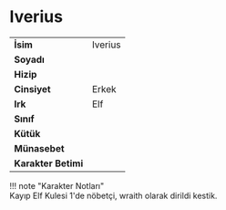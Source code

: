 # Iverius   
  
<div class="grid" markdown>  
  
|  |  |  
|---|---|  
| **İsim** | Iverius |  
| **Soyadı** |  |  
| **Hizip** |  |  
| **Cinsiyet** | Erkek |  
| **Irk** | Elf |  
| **Sınıf** |  |  
| **Kütük** |  |  
| **Münasebet** |  |  
| **Karakter Betimi** |  |  
  
  
!!! note "Karakter Notları"  
	Kayıp Elf Kulesi 1'de nöbetçi, wraith olarak dirildi kestik.  
  
  
</div>